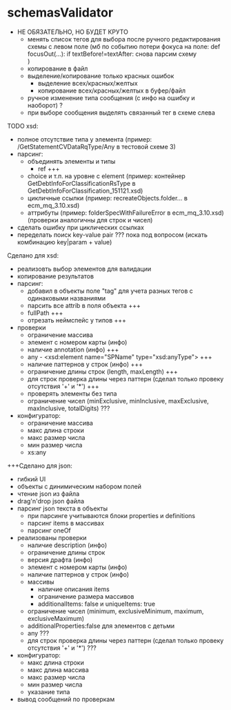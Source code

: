 # schemasValidator

-   НЕ ОБЯЗАТЕЛЬНО, НО БУДЕТ КРУТО
    -   менять список тегов для выбора после ручного редактирования схемы с левом поле
        (мб по событию потери фокуса на поле: 
            def focusOut(...):
                if textBefore!=textAfter:
                    снова парсим схему    
        ) 
    -   копирование в файл 
    -   выделение/копирование только красных ошибок
        -   выделение всех/красных/желтых
        -   копирование всех/красных/желтых в буфер/файл     
    -   ручное изменение типа сообщения (с инфо на ошибку и наоборот) ?
    -   при выборе сообщения  выделять связанный тег в схеме слева
    

TODO xsd:
-   полное отсутствие типа у элемента
    (пример: /GetStatementCVDataRqType/Any в тестовой схеме 3)
-   парсинг:
    -   объединять элементы и типы
        -   ref +++
    -   choice  и т.п. на уровне с element
        (пример: контейнер GetDebtInfoForClassificationRsType 
        в GetDebtInfoForClassification_151121.xsd)
    -   цикличные ссылки
        (пример: recreateObjects.folder... в ecm_mq_3.10.xsd)
    -   аттрибуты 
        (пример: folderSpecWithFailureError в ecm_mq_3.10.xsd)
        (проверки аналогичны для строк и чисел)
-   сделать ошибку при циклических ссылках
-   переделать поиск key-value pair     ??? пока под вопросом
    (искать комбинацию key|param + value)
    

Сделано для xsd:
-   реализовть выбор элементов для валидации
-   копирование результатов 
-   парсинг:
    -   добавил в объекты поле "tag" для учета разных тегов с одинаковыми названиями 
    -   парсить все attrib в поля объекта +++
    -   fullPath +++
    -   отрезать неймспейс у типов +++
-   проверки
    -   ограничение массива
    -   элемент с номером карты   (инфо)
    -   наличие annotation (инфо)   +++
    -   any  - <xsd:element name="SPName" type="xsd:anyType">   +++
    -   наличие паттернов у строк   (инфо)  +++
    -   ограничение длины строк (length, maxLength) +++
    -   для строк проверка длины через паттерн 
        (сделал только провеку отсутствия '+' и '*')    +++
    -   проверять элементы без типа
    -   ограничение чисел (minExclusive, minInclusive, maxExclusive, maxInclusive, totalDigits) ???
-   конфигуратор:
    -   ограничение массива
    -   макс длина строки
    -   макс размер числа
    -   мин размер числа
    -   xs:any
    
+++Сделано для json:
-   гибкий UI
-   объекты с динимическим набором полей
-   чтение json из файла
-   drag'n'drop json файла
-   парсинг json текста в объекты
    -   при парсинге учитываются блоки properties и definitions
    -   парсинг items в массивах
    -   парсинг oneOf
-   реализованы проверки
    -   наличие description (инфо)
    -   ограничение длины строк
    -   версия драфта   (инфо)
    -   элемент с номером карты   (инфо)
    -   наличие паттернов у строк   (инфо)
    -   массивы
        -   наличие описания items
        -   ограничение размера массивов
        -   additionalItems: false и uniqueItems: true
    -   ограничение чисел (minimum, exclusiveMinimum, maximum, exclusiveMaximum)
    -   additionalProperties:false для элементов с детьми
    -   any ???
    -   для строк проверка длины через паттерн
        (сделал только провеку отсутствия '+' и '*') ???
-   конфигуратор:
    -   макс длина строки
    -   макс длина массива
    -   макс размер числа
    -   мин размер числа
    -   указание типа
-   вывод сообщений по проверкам